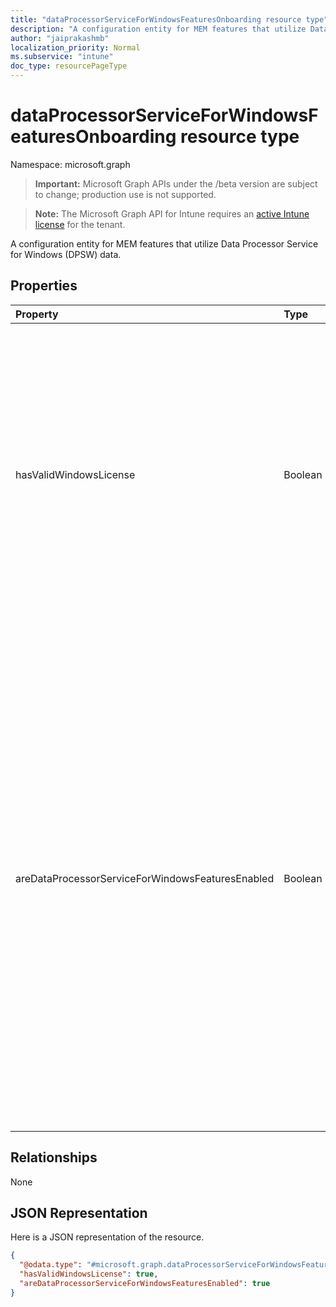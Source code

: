 ```yaml
---
title: "dataProcessorServiceForWindowsFeaturesOnboarding resource type"
description: "A configuration entity for MEM features that utilize Data Processor Service for Windows (DPSW) data."
author: "jaiprakashmb"
localization_priority: Normal
ms.subservice: "intune"
doc_type: resourcePageType
---
```


# dataProcessorServiceForWindowsFeaturesOnboarding resource type

Namespace: microsoft.graph

> **Important:** Microsoft Graph APIs under the /beta version are subject to change; production use is not supported.

> **Note:** The Microsoft Graph API for Intune requires an [active Intune license](https://go.microsoft.com/fwlink/?linkid=839381) for the tenant.

A configuration entity for MEM features that utilize Data Processor Service for Windows (DPSW) data.

## Properties
|Property|Type|Description|
|:---|:---|:---|
|hasValidWindowsLicense|Boolean|Indicates whether the tenant has required Windows license. When TRUE, the tenant has the required Windows license. When FALSE, the tenant does not have the required Windows license. Default value is FALSE.|
|areDataProcessorServiceForWindowsFeaturesEnabled|Boolean|Indicates whether the tenant has enabled MEM features utilizing Data Processor Service for Windows (DPSW) data. When TRUE, the tenant has enabled MEM features utilizing Data Processor Service for Windows (DPSW) data. When FALSE, the tenant has not enabled MEM features utilizing Data Processor Service for Windows (DPSW) data. Default value is FALSE.|

## Relationships
None

## JSON Representation
Here is a JSON representation of the resource.
<!-- {
  "blockType": "resource",
  "@odata.type": "microsoft.graph.dataProcessorServiceForWindowsFeaturesOnboarding"
}
-->
``` json
{
  "@odata.type": "#microsoft.graph.dataProcessorServiceForWindowsFeaturesOnboarding",
  "hasValidWindowsLicense": true,
  "areDataProcessorServiceForWindowsFeaturesEnabled": true
}
```
